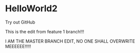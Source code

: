 # HelloWorld2
Try out GitHub


This is the edit from feature 1 branch!!!





I AM THE MASTER BRANCH EDIT, NO ONE SHALL OVERWRITE MEEEEEE!!!!!


